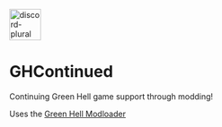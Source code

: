 [<img alt="discord-plural" height="56" src="https://cdn.jsdelivr.net/npm/@intergrav/devins-badges@3/assets/cozy/social/discord-plural_vector.svg">](https://discord.com/invite/9SnhexPbGy)

# GHContinued
Continuing Green Hell game support through modding!

Uses the [Green Hell Modloader](https://greenhellmodding.com/)
